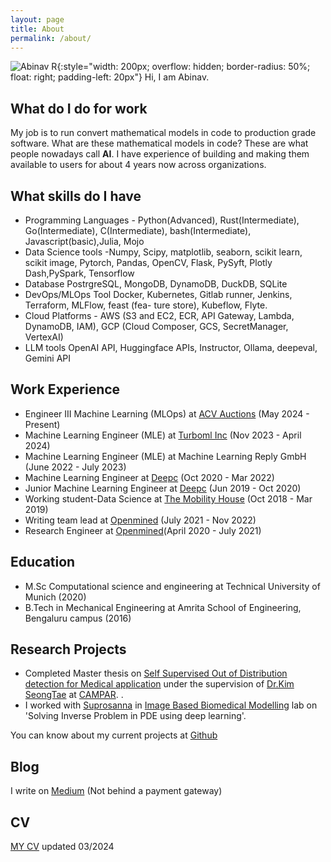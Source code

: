 ```yaml
---
layout: page
title: About
permalink: /about/
---
```


![Abinav R](../resources/me.jpg){:style="width: 200px; overflow: hidden; border-radius: 50%; float: right; padding-left: 20px"}
Hi, I am Abinav. 

## What do I do for work
My job is to run convert mathematical models in code to production grade software. What are these mathematical models in code? These are what people nowadays call **AI**. I have experience of building and making them available to users for about 4 years now across organizations. 

## What skills do I have
- Programming Languages - Python(Advanced), Rust(Intermediate), Go(Intermediate), C(Intermediate), bash(Intermediate), Javascript(basic),Julia, Mojo
- Data Science tools -Numpy, Scipy, matplotlib, seaborn, scikit learn, scikit image, Pytorch, Pandas, OpenCV, Flask, PySyft, Plotly Dash,PySpark, Tensorflow
- Database PostrgreSQL, MongoDB, DynamoDB, DuckDB, SQLite
- DevOps/MLOps Tool Docker, Kubernetes, Gitlab runner, Jenkins, Terraform, MLFlow, feast (fea-
ture store), Kubeflow, Flyte.
- Cloud Platforms - AWS (S3 and EC2, ECR, API Gateway, Lambda, DynamoDB, IAM), GCP (Cloud Composer, GCS, SecretManager, VertexAI)
- LLM tools OpenAI API, Huggingface APIs, Instructor, Ollama, deepeval, Gemini API

## Work Experience
* Engineer III Machine Learning (MLOps) at [ACV Auctions](https://www.acvauctions.com/careers-acv-india) (May 2024 - Present)
* Machine Learning Engineer (MLE) at [Turboml Inc](https://turboml.com) (Nov 2023 - April 2024)
* Machine Learning Engineer (MLE) at Machine Learning Reply GmbH (June 2022 - July 2023)
* Machine Learning Engineer at [Deepc](https://deepc.ai/) (Oct 2020 - Mar 2022)
* Junior Machine Learning Engineer at [Deepc](https://deepc.ai/) (Jun 2019 - Oct 2020)
* Working student-Data Science at [The Mobility House](https://www.mobilityhouse.com/int_en/) (Oct 2018 - Mar 2019)
* Writing team lead at [Openmined](https://blog.openmined.org/) (July 2021 - Nov 2022)
* Research Engineer at [Openmined](https://blog.openmined.org/)(April 2020 - July 2021)

## Education
* M.Sc Computational science and engineering at Technical University of Munich (2020)
* B.Tech in Mechanical Engineering at Amrita School of Engineering, Bengaluru campus (2016)

## Research Projects
* Completed Master thesis on [Self Supervised Out of Distribution detection for Medical application](../resources/thesis.pdf) under the supervision of [Dr.Kim SeongTae](http://ailab.khu.ac.kr/people/pi/) at [CAMPAR](http://campar.in.tum.de/Chair/ResearchGroupCamp).  . 
* I worked with [Suprosanna](http://campar.in.tum.de/Main/SuprosannaShit) in [Image Based Biomedical Modelling](http://campar.in.tum.de/Chair/ResearchIBBM) lab on 'Solving Inverse Problem in PDE using deep learning'.


You can know about my current projects at [Github](https://github.com/AbinavRavi)

## Blog
I write on [Medium](https://abinavravi.medium.com/) (Not behind a payment gateway)
## CV
[MY CV](../resources/Abinav_resume.pdf) updated 03/2024
